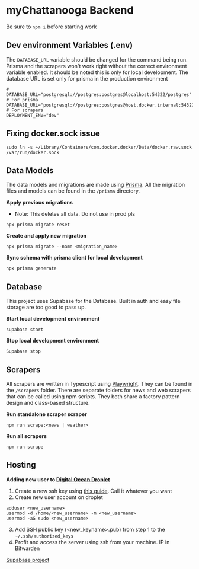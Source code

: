 # myChattanooga Backend

Be sure to `npm i` before starting work

## Dev environment Variables (.env)

The `DATABASE_URL` variable should be changed for the command being run. Prisma and the scrapers won't work right without the correct environment variable enabled. It should be noted this is only for local development. The database URL is set only for prisma in the production environment

```
# DATABASE_URL="postgresql://postgres:postgres@localhost:54322/postgres" # For prisma
DATABASE_URL="postgresql://postgres:postgres@host.docker.internal:54322/postgres" # For scrapers
DEPLOYMENT_ENV="dev"
```

## Fixing docker.sock issue

`sudo ln -s ~/Library/Containers/com.docker.docker/Data/docker.raw.sock /var/run/docker.sock`

## Data Models

The data models and migrations are made using [Prisma](https://www.prisma.io/). All the migration files and models can be found in the `/prisma` directory.

**Apply previous migrations**

- Note: This deletes all data. Do not use in prod pls

```
npx prisma migrate reset
```

**Create and apply new migration**

```
npx prisma migrate --name <migration_name>
```

**Sync schema with prisma client for local development**

```
npx prisma generate
```

## Database

This project uses Supabase for the Database. Built in auth and easy file storage are too good to pass up.

**Start local development environment**

```
supabase start
```

**Stop local development environment**

```
Supabase stop
```

## Scrapers

All scrapers are written in Typescript using [Playwright](https://github.com/microsoft/playwright). They can be found in the `/scrapers` folder. There are separate folders for news and web scrapers that can be called using npm scripts. They both share a factory pattern design and class-based structure.

**Run standalone scraper scraper**

```
npm run scrape:<news | weather>
```

**Run all scrapers**

```
npm run scrape
```

## Hosting

**Adding new user to [Digital Ocean Droplet](https://cloud.digitalocean.com/projects/1fb3d67d-1a7f-4328-9775-81ec7c3561dd/resources?i=805fde)**

1. Create a new ssh key using [this guide](https://docs.github.com/en/authentication/connecting-to-github-with-ssh/generating-a-new-ssh-key-and-adding-it-to-the-ssh-agent). Call it whatever you want
2. Create new user account on droplet

```
adduser <new_username>
usermod -d /home/<new_username> -m <new_username>
usermod -aG sudo <new_username>
```

3. Add SSH public key (<new_keyname>.pub) from step 1 to the `~/.ssh/authorized_keys`
4. Profit and access the server using ssh from your machine. IP in Bitwarden

[Supabase project](https://supabase.com/dashboard/project/irlbnquhcxpdvhbdqsqp)
